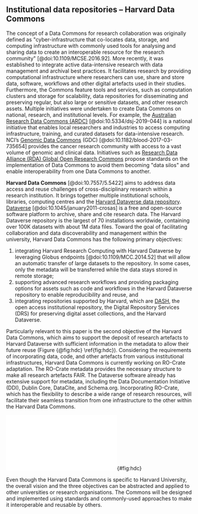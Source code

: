 ## Institutional data repositories – Harvard Data Commons

The concept of a Data Commons for research collaboration was originally defined as "cyber-infrastructure that co-locates data, storage, and computing infrastructure with commonly used tools for analysing and sharing data to create an interoperable resource for the research community" [@doi:10.1109/MCSE.2016.92]. More recently, it was established to integrate active data-intensive research with data management and archival best practices. It facilitates research by providing computational infrastructure where researchers can use, share and store data, software, workflows and other digital artefacts used in their studies. Furthermore, the Commons feature tools and services, such as computation clusters and storage for scalability, data repositories for disseminating and preserving regular, but also large or sensitive datasets, and other research assets. Multiple initiatives were undertaken to create Data Commons on national, research, and institutional levels. For example, the [Australian Research Data Commons (ARDC)](https://ardc.edu.au) [@doi:10.5334/dsj-2019-044] is a national initiative that enables local researchers and industries to access computing infrastructure, training, and curated datasets for data-intensive research. NCI’s [Genomic Data Commons](https://gdc.cancer.gov/) (GDC) [@doi:10.1182/blood-2017-03-735654] provides the cancer research community with access to a vast volume of genomic and clinical data. Initiatives such as [Research Data Alliance (RDA) Global Open Research Commons](https://www.rd-alliance.org/groups/global-open-research-commons-ig) propose standards on the implementation of Data Commons to avoid them becoming "data silos" and enable interoperability from one Data Commons to another.

**Harvard Data Commons** [@doi:10.7557/5.5422] aims to address data access and reuse challenges of cross-disciplinary research within a research institution. It brings together multiple institutional schools, libraries, computing centres and the [Harvard Dataverse data repository](https://dataverse.harvard.edu/). [Dataverse](https://dataverse.org/) [@doi:10.1045/january2011-crosas] is a free and open-source software platform to archive, share and cite research data. The Harvard Dataverse repository is the largest of 70 installations worldwide, containing over 100K datasets with about 1M data files. Toward the goal of facilitating collaboration and data discoverability and management within the university, Harvard Data Commons has the following primary objectives:

1. integrating Harvard Research Computing with Harvard Dataverse by leveraging Globus endpoints [@doi:10.1109/MCC.2014.52] that will allow an automatic transfer of large datasets to the repository. In some cases, only the metadata will be transferred while the data stays stored in remote storage;
2. supporting advanced research workflows and providing packaging options for assets such as code and workflows in the Harvard Dataverse repository to enable reproducibility and reuse, and 
3. integrating repositories supported by Harvard, which are [DASH](https://dash.harvard.edu), the open access institutional repository, the Digital Repository Services (DRS) for preserving digital asset collections, and the Harvard Dataverse.

Particularly relevant to this paper is the second objective of the Harvard Data Commons, which aims to support the deposit of research artefacts to Harvard Dataverse with sufficient information in the metadata to allow their future reuse (Figure {@fig:hdc} \ref{fig:hdc}). Considering the requirements of incorporating data, code, and other artefacts from various institutional infrastructures, Harvard Data Commons is currently working on RO-Crate adaptation. The RO-Crate metadata provides the necessary structure to make all research artefacts FAIR. The Dataverse software already has extensive support for metadata, including the Data Documentation Initiative (DDI), Dublin Core, DataCite, and Schema.org. Incorporating RO-Crate, which has the flexibility to describe a wide range of research resources, will facilitate their seamless transition from one infrastructure to the other within the Harvard Data Commons.

![Harvard Data Commons](../content/images/data-commons-ro-crate-figure-5.pdf "\textbf{One aspect of Harvard Data Commons}. Automatic encapsulation and deposit of artefacts from data management tools used during active research at the Harvard Dataverse repository."){#fig:hdc}

Even though the Harvard Data Commons is specific to Harvard University, the overall vision and the three objectives can be abstracted and applied to other universities or research organisations. The Commons will be designed and implemented using standards and commonly-used approaches to make it interoperable and reusable by others.